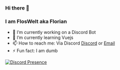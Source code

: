 ### Hi there 👋
### I am FlosWelt aka Florian

- 🔭 I’m currently working on a Discord Bot
- 🌱 I’m currently learning Vuejs
- 📫 How to reach me: Via Discord [Discord](https://discord.gg/EggDTxR8zk) or [Email](mailto:kontakt@floswelt.com)
- ⚡ Fun fact: I am dumb

[![Discord Presence](https://lanyard-profile-readme.vercel.app/api/581545129345810438
                            )](https://discord.com/users/581545129345810438)
<!--
**FlosWelt/FlosWelt** is a ✨ _special_ ✨ repository because its `README.md` (this file) appears on your GitHub profile.

Here are some ideas to get you started:

- 🔭 I’m currently working on ...
- 🌱 I’m currently learning ...
- 👯 I’m looking to collaborate on ...
- 🤔 I’m looking for help with ...
- 💬 Ask me about ...
- 📫 How to reach me: ...
- 😄 Pronouns: ...
- ⚡ Fun fact: ...
<!-- 🤔 I’m looking for help with Html/Css
-->
